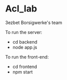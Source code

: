 # Acl_lab
3ezbet Borsigwerke's team

To run the server:
 - cd backend
 - node app.js

To run the front-end:
 - cd frontend
 - npm start